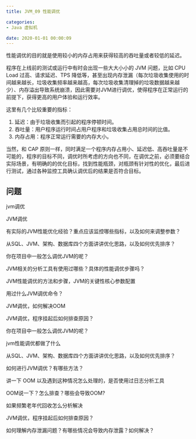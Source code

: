 ```yaml
---
title: JVM_09 性能调优

categories:
- Java 虚拟机

date: 2020-01-01 00:00:09
---
```

性能调优的目的就是使用较小的内存占用来获得较高的吞吐量或者较低的延迟。

程序在上线前的测试或运行中有时会出现一些大大小小的 JVM 问题，比如 CPU Load 过高、请求延迟、TPS 降低等，甚至出现内存泄漏（每次垃圾收集使用的时间越来越长，垃圾收集频率越来越高，每次垃圾收集清理掉的垃圾数据越来越少）、内存溢出导致系统崩溃，因此需要对JVM进行调优，使得程序在正常运行的前提下，获得更高的用户体验和运行效率。

这里有几个比较重要的指标：
1. 延迟：由于垃圾收集而引起的程序停顿时间。
1. 吞吐量：用户程序运行时间占用户程序和垃圾收集占用总时间的比值。
1. 内存占用：程序正常运行需要的内存大小。

当然，和 CAP 原则一样，同时满足一个程序内存占用小、延迟低、高吞吐量是不可能的，程序的目标不同，调优时所考虑的方向也不同，在调优之前，必须要结合实际场景，有明确的的优化目标，找到性能瓶颈，对瓶颈有针对性的优化，最后进行测试，通过各种监控工具确认调优后的结果是否符合目标。

## 问题
jvm调优

JVM调优

有实际的JVM性能优化经验？重点应该监控哪些指标，以及如何来调整参数？

从SQL、JVM、架构、数据库四个方面讲讲优化思路，以及如何优先排序？

你在项目中一般怎么调优JVM的呢？

JVM相关的分析工具有使用过哪些？具体的性能调优步骤吗？

JVM性能调优的方法和步骤，JVM的关键性核心参数配置

用过什么JVM调优命令？

JVM调优，如何解决OOM

JVM调优，程序挂起后如何排查原因？

你在项目中一般怎么调优JVM的呢？

jvm性能调优都做了什么

从SQL、JVM、架构、数据库四个方面讲讲优化思路，以及如何优先排序？

如何进行JVM调优？有哪些方法？

讲一下 OOM 以及遇到这种情况怎么处理的，是否使用过日志分析工具

OOM说一下？怎么排查？哪些会导致OOM?

如果频繁老年代回收怎么分析解决

JVM调优，程序挂起后如何排查原因？

如何理解内存泄漏问题？有哪些情况会导致内存泄露？如何解决？